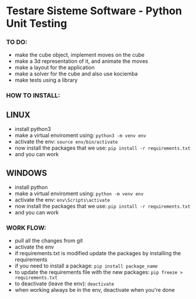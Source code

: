 # Testare Sisteme Software - Python Unit Testing

### TO DO:
- make the cube object, implement moves on the cube
- make a 3d representation of it, and animate the moves
- make a layout for the application
- make a solver for the cube and also use kociemba
- make tests using a library

### HOW TO INSTALL:

## LINUX
- install python3
- make a virtual enviroment using: ```python3 -m venv env```
- activate the env: ```source env/bin/activate```
- now install the packages that we use: ```pip install -r requirements.txt```
- and you can work

## WINDOWS
- install python
- make a virtual enviroment using: ```python -m venv env```
- activate the env: ```env\Scripts\activate```
- now install the packages that we use: ```pip install -r requirements.txt```
- and you can work

### WORK FLOW:
- pull all the changes from git
- activate the env
- if requirements.txt is modified update the packages by installing the requirements
- if you need to install a package: ```pip install package_name```
- to update the requirements file with the new packages: ```pip freeze > requirements.txt```
- to deactivate (leave the env): ```deactivate```
- when working always be in the env, deactivate when you're done

